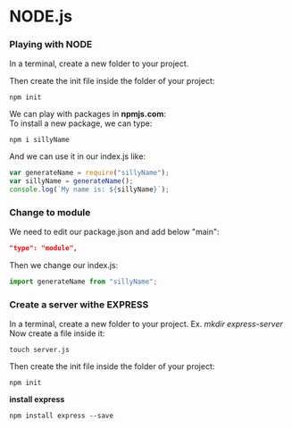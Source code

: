 # NODE.js

### Playing with NODE

In a terminal, create a new folder to your project. <br/>

Then create the init file inside the folder of your project: <br/>

```terminal
npm init
```

We can play with packages in __npmjs.com__: <br/>
To install a new package, we can type: <br/>

```terminal
npm i sillyName
```

And we can use it in our index.js like: <br/>

```javascript
var generateName = require("sillyName");
var sillyName = generateName();
console.log(`My name is: ${sillyName}`);
```

### Change to module

We need to edit our package.json and add below "main": <br/>

```json
"type": "module",
```

Then we change our index.js: <br/>

```javascript
import generateName from "sillyName";
```

### Create a server withe EXPRESS

In a terminal, create a new folder to your project. Ex. _mkdir express-server_ <br/>
Now create a file inside it: <br/>

```terminal
touch server.js
```

Then create the init file inside the folder of your project: <br/>

```terminal
npm init
```

__install express__ <br/>

```terminal
npm install express --save
```






